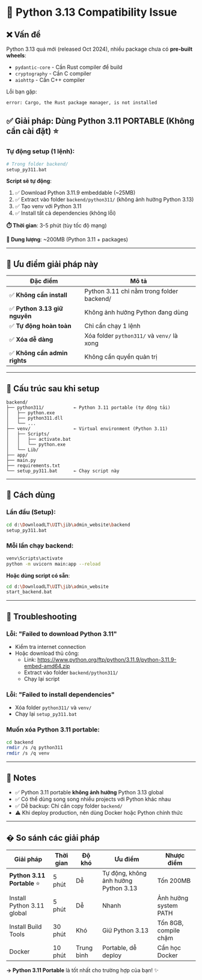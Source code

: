 # 🐛 Python 3.13 Compatibility Issue

## ❌ Vấn đề

Python 3.13 quá mới (released Oct 2024), nhiều package chưa có **pre-built wheels**:
- `pydantic-core` - Cần Rust compiler để build
- `cryptography` - Cần C compiler
- `aiohttp` - Cần C++ compiler

Lỗi bạn gặp:
```
error: Cargo, the Rust package manager, is not installed
```

## ✅ Giải pháp: Dùng Python 3.11 PORTABLE (Không cần cài đặt) ⭐

### Tự động setup (1 lệnh):

```bash
# Trong folder backend/
setup_py311.bat
```

**Script sẽ tự động**:
1. ✅ Download Python 3.11.9 embeddable (~25MB)
2. ✅ Extract vào folder `backend/python311/` (không ảnh hưởng Python 3.13)
3. ✅ Tạo venv với Python 3.11
4. ✅ Install tất cả dependencies (không lỗi)

**⏱️ Thời gian**: 3-5 phút (tùy tốc độ mạng)

**💾 Dung lượng**: ~200MB (Python 3.11 + packages)

---

## 🎯 Ưu điểm giải pháp này

| Đặc điểm | Mô tả |
|----------|-------|
| ✅ **Không cần install** | Python 3.11 chỉ nằm trong folder backend/ |
| ✅ **Python 3.13 giữ nguyên** | Không ảnh hưởng Python đang dùng |
| ✅ **Tự động hoàn toàn** | Chỉ cần chạy 1 lệnh |
| ✅ **Xóa dễ dàng** | Xóa folder `python311/` và `venv/` là xong |
| ✅ **Không cần admin rights** | Không cần quyền quản trị |

---

## 📂 Cấu trúc sau khi setup

```
backend/
├── python311/           ← Python 3.11 portable (tự động tải)
│   ├── python.exe
│   ├── python311.dll
│   └── ...
├── venv/                ← Virtual environment (Python 3.11)
│   ├── Scripts/
│   │   ├── activate.bat
│   │   └── python.exe
│   └── Lib/
├── app/
├── main.py
├── requirements.txt
└── setup_py311.bat      ← Chạy script này
```

---

## 🚀 Cách dùng

### Lần đầu (Setup):
```bash
cd d:\DownloadLT\UIT\jib\admin_website\backend
setup_py311.bat
```

### Mỗi lần chạy backend:
```bash
venv\Scripts\activate
python -m uvicorn main:app --reload
```

**Hoặc dùng script có sẵn**:
```bash
cd d:\DownloadLT\UIT\jib\admin_website
start_backend.bat
```

---

## 🔧 Troubleshooting

### Lỗi: "Failed to download Python 3.11"
- Kiểm tra internet connection
- Hoặc download thủ công:
  - Link: https://www.python.org/ftp/python/3.11.9/python-3.11.9-embed-amd64.zip
  - Extract vào folder `backend/python311/`
  - Chạy lại script

### Lỗi: "Failed to install dependencies"
- Xóa folder `python311/` và `venv/`
- Chạy lại `setup_py311.bat`

### Muốn xóa Python 3.11 portable:
```bash
cd backend
rmdir /s /q python311
rmdir /s /q venv
```

---

## 📝 Notes

- ✅ Python 3.11 portable **không ảnh hưởng** Python 3.13 global
- ✅ Có thể dùng song song nhiều projects với Python khác nhau
- ✅ Dễ backup: Chỉ cần copy folder `backend/`
- ⚠️ Khi deploy production, nên dùng Docker hoặc Python chính thức

---

## � So sánh các giải pháp

| Giải pháp | Thời gian | Độ khó | Ưu điểm | Nhược điểm |
|-----------|-----------|---------|----------|------------|
| **Python 3.11 Portable** ⭐ | 5 phút | Dễ | Tự động, không ảnh hưởng Python 3.13 | Tốn 200MB |
| Install Python 3.11 global | 5 phút | Dễ | Nhanh | Ảnh hưởng system PATH |
| Install Build Tools | 30 phút | Khó | Giữ Python 3.13 | Tốn 8GB, compile chậm |
| Docker | 10 phút | Trung bình | Portable, dễ deploy | Cần học Docker |

**→ Python 3.11 Portable** là tốt nhất cho trường hợp của bạn! ✨

